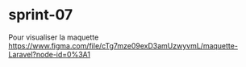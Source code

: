 # sprint-07
Pour visualiser la maquette https://www.figma.com/file/cTg7mze09exD3amUzwyvmL/maquette-Laravel?node-id=0%3A1
